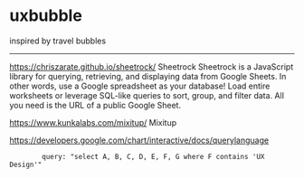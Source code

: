 # uxbubble
inspired by travel bubbles 

---

https://chriszarate.github.io/sheetrock/
Sheetrock 
Sheetrock is a JavaScript library for querying, retrieving, and displaying data from Google Sheets. In other words, use a Google spreadsheet as your database! Load entire worksheets or leverage SQL-like queries to sort, group, and filter data. All you need is the URL of a public Google Sheet.

https://www.kunkalabs.com/mixitup/
Mixitup


https://developers.google.com/chart/interactive/docs/querylanguage

            query: "select A, B, C, D, E, F, G where F contains 'UX Design'"
